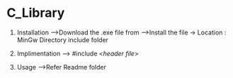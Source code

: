 # C_Library

1. Installation
-->Download the .exe file from 
-->Install the file
    -> Location : MinGw Directory include folder

2. Implimentation
--> #include <_header file_>

3. Usage 
-->Refer Readme folder
